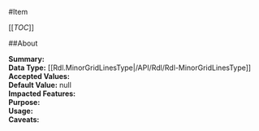 #Item

[[_TOC_]]

##About

**Summary:**   
**Data Type:** [[Rdl.MinorGridLinesType|/API/Rdl/Rdl-MinorGridLinesType]]  
**Accepted Values:**   
**Default Value:** null  
**Impacted Features:**   
**Purpose:**   
**Usage:**   
**Caveats:**   

